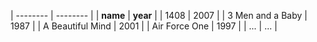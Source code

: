 | -------- | -------- |
| **name** | **year** |
| 1408 | 2007 |
| 3 Men and a Baby | 1987 |
| A Beautiful Mind | 2001 |
| Air Force One | 1997 |
| ... | ... |
